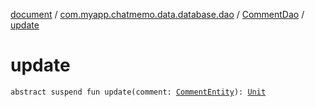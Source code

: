 [document](../../index.md) / [com.myapp.chatmemo.data.database.dao](../index.md) / [CommentDao](index.md) / [update](./update.md)

# update

`abstract suspend fun update(comment: `[`CommentEntity`](../../com.myapp.chatmemo.data.database.entity/-comment-entity/index.md)`): `[`Unit`](https://kotlinlang.org/api/latest/jvm/stdlib/kotlin/-unit/index.html)
